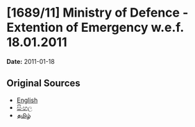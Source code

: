 # [1689/11] Ministry of Defence - Extention of Emergency w.e.f. 18.01.2011

**Date:** 2011-01-18

## Original Sources

- [English](https://documents.gov.lk/view/extra-gazettes/2011/1/1689-11_E.pdf)
- [සිංහල](https://documents.gov.lk/view/extra-gazettes/2011/1/1689-11_S.pdf)
- [தமிழ்](https://documents.gov.lk/view/extra-gazettes/2011/1/1689-11_T.pdf)
